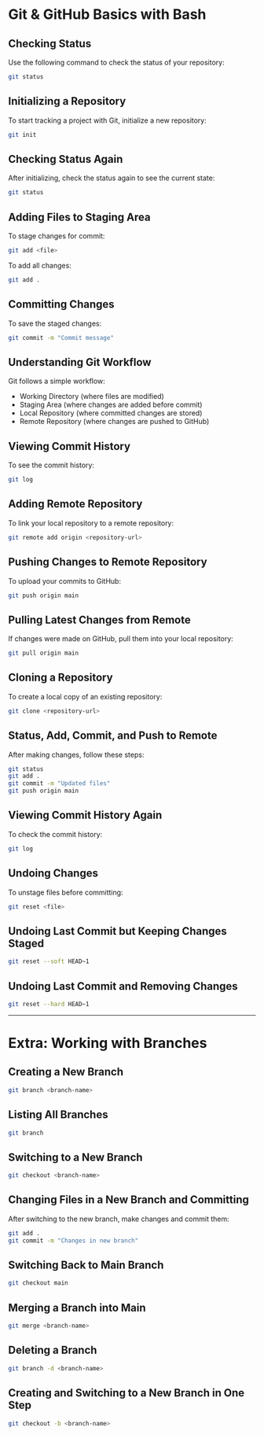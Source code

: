 # Git & GitHub Basics with Bash

## Checking Status
Use the following command to check the status of your repository:
```bash
git status
```

## Initializing a Repository
To start tracking a project with Git, initialize a new repository:
```bash
git init
```

## Checking Status Again
After initializing, check the status again to see the current state:
```bash
git status
```

## Adding Files to Staging Area
To stage changes for commit:
```bash
git add <file>
```
To add all changes:
```bash
git add .
```

## Committing Changes
To save the staged changes:
```bash
git commit -m "Commit message"
```

## Understanding Git Workflow
Git follows a simple workflow:
- Working Directory (where files are modified)
- Staging Area (where changes are added before commit)
- Local Repository (where committed changes are stored)
- Remote Repository (where changes are pushed to GitHub)

## Viewing Commit History
To see the commit history:
```bash
git log
```

## Adding Remote Repository
To link your local repository to a remote repository:
```bash
git remote add origin <repository-url>
```

## Pushing Changes to Remote Repository
To upload your commits to GitHub:
```bash
git push origin main
```

## Pulling Latest Changes from Remote
If changes were made on GitHub, pull them into your local repository:
```bash
git pull origin main
```

## Cloning a Repository
To create a local copy of an existing repository:
```bash
git clone <repository-url>
```

## Status, Add, Commit, and Push to Remote
After making changes, follow these steps:
```bash
git status
git add .
git commit -m "Updated files"
git push origin main
```

## Viewing Commit History Again
To check the commit history:
```bash
git log
```

## Undoing Changes
To unstage files before committing:
```bash
git reset <file>
```

## Undoing Last Commit but Keeping Changes Staged
```bash
git reset --soft HEAD~1
```

## Undoing Last Commit and Removing Changes
```bash
git reset --hard HEAD~1
```

---

# Extra: Working with Branches

## Creating a New Branch
```bash
git branch <branch-name>
```

## Listing All Branches
```bash
git branch
```

## Switching to a New Branch
```bash
git checkout <branch-name>
```

## Changing Files in a New Branch and Committing
After switching to the new branch, make changes and commit them:
```bash
git add .
git commit -m "Changes in new branch"
```

## Switching Back to Main Branch
```bash
git checkout main
```

## Merging a Branch into Main
```bash
git merge <branch-name>
```

## Deleting a Branch
```bash
git branch -d <branch-name>
```

## Creating and Switching to a New Branch in One Step
```bash
git checkout -b <branch-name>
